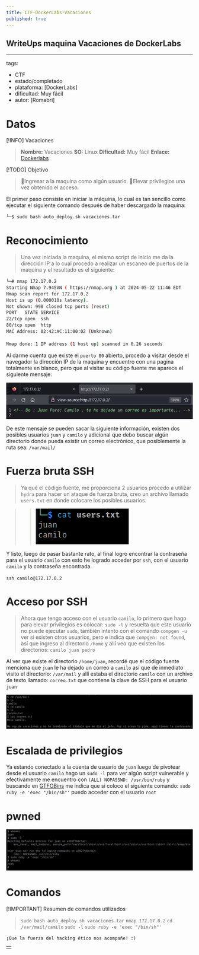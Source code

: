```yaml
---
title: CTF-DockerLabs-Vacaciones
published: true
---
```


## WriteUps maquina Vacaciones de DockerLabs

---
tags:
  - CTF
  - estado/completado
  - plataforma: [DockerLabs]
  - dificultad: Muy fácil
  - autor: [Romabri]

# Datos

[!INFO] Vacaciones
>  **Nombre:** Vacaciones
>  **SO:** Linux
>  **Dificultad:** Muy fácil
>  **Enlace:** [Dockerlabs](https://dockerlabs.es/)

[!TODO] Objetivo
> 🚩Ingresar a la maquina como algún usuario.
> 🚩Elevar privilegios una vez obtenido el acceso.

El primer paso consiste en iniciar la máquina, lo cual es tan sencillo como ejecutar el siguiente comando después de haber descargado la maquina:

```bash
└─$ sudo bash auto_deploy.sh vacaciones.tar
```

# Reconocimiento

> Una vez iniciada la maquina, el mismo script de inicio me da la dirección IP a lo cual procedo a realizar un escaneo de puertos de la maquina y el resultado es el siguiente:

```bash
└─# nmap 172.17.0.2
Starting Nmap 7.94SVN ( https://nmap.org ) at 2024-05-22 11:46 EDT
Nmap scan report for 172.17.0.2
Host is up (0.000010s latency).
Not shown: 998 closed tcp ports (reset)
PORT   STATE SERVICE
22/tcp open  ssh
80/tcp open  http
MAC Address: 02:42:AC:11:00:02 (Unknown)

Nmap done: 1 IP address (1 host up) scanned in 0.26 seconds
```

Al darme cuenta que existe el `puerto 80` abierto, procedo a visitar desde el navegador la dirección IP de la maquina y encuentro con una pagina totalmente en blanco, pero que al visitar su código fuente me aparece el siguiente mensaje:

![CodigoFuenteVacaciones.png](https://raw.githubusercontent.com/4k4m1m3/blog/main/_posts/adjuntos/CodigoFuenteVacaciones.png)

De este mensaje se pueden sacar la siguiente información, existen dos posibles usuarios `juan` y `camilo` y adicional que debo buscar algún directorio donde pueda existir un correo electrónico, que posiblemente la ruta sea: `/var/mail/`

# Fuerza bruta SSH

> Ya que el código fuente, me proporciona 2 usuarios procedo a utilizar `hydra` para hacer un ataque de fuerza bruta, creo un archivo llamado `users.txt` en donde colocare los posibles usuarios.

>> ![CatUserVacaciones.png](https://raw.githubusercontent.com/4k4m1m3/blog/main/_posts/adjuntos/CatUserVacaciones.png)

Y listo, luego de pasar bastante rato, al final logro encontrar la contraseña para el usuario `camilo` con esto he logrado acceder por `ssh`, con el usuario `camilo` y la contraseña encontrada.

`ssh camilo@172.17.0.2`

# Acceso por SSH

> Ahora que tengo acceso con el usuario `camilo`, lo primero que hago para elevar privilegios es colocar: `sudo -l` y resuelta que este usuario no puede ejecutar `sudo`, también intento con el comando `compgen -u` ver si existen otros usuarios, pero e indica que `compgen: not found`, así que ingreso al directorio `/home` y allí veo que existen los directorios: `camilo juan pedro`

Al ver que existe el directorio `/home/juan`, recordé que el código fuente menciona que `juan` le ha dejado un correo a `camilo` así que de inmediato visito el directorio: `/var/mail` y allí estaba el directorio `camilo` con un archivo de texto llamado: `correo.txt` que contiene la clave de SSH para el usuario `juan`

![ClaveCamiloVacaciones.png](https://raw.githubusercontent.com/4k4m1m3/blog/main/_posts/adjuntos/ClaveCamiloVacaciones.png)

# Escalada de privilegios

Ya estando conectado a la cuenta de usuario de `juan` luego de pivotear desde el usuario `camilo` hago un `sudo -l` para ver algún script vulnerable y efectivamente me encuentro con `(ALL) NOPASSWD: /usr/bin/ruby` y buscando en [GTFOBins](https://gtfobins.github.io/) me indica que si coloco el siguiente comando: `sudo ruby -e 'exec "/bin/sh"'` puedo acceder con el usuario `root`

# pwned

![pwnedVacaciones.png](https://raw.githubusercontent.com/4k4m1m3/blog/main/_posts/adjuntos/pwnedVacaciones.png)

# Comandos

[!IMPORTANT] Resumen de comandos utilizados
> `sudo bash auto_deploy.sh vacaciones.tar`
> `nmap 172.17.0.2`
> `cd /var/mail/camilo`
> `sudo -l`
> `sudo ruby -e 'exec "/bin/sh"'`


```
¡Que la fuerza del hacking ético nos acompañe! :)
```

|   |
|:--|
|   |